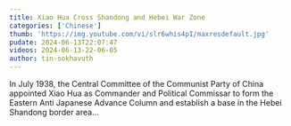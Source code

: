 ```yaml
---
title: Xiao Hua Cross Shandong and Hebei War Zone
categories: ['Chinese']
thumb: 'https://img.youtube.com/vi/slr6whis4pI/maxresdefault.jpg'
pudate: 2024-06-13T22:07:47
videos: 2024-06-13-22-06-05
author: tin-sokhavuth
---
```

In July 1938, the Central Committee of the Communist Party of China appointed Xiao Hua as Commander and Political Commissar to form the Eastern Anti Japanese Advance Column and establish a base in the Hebei Shandong border area...